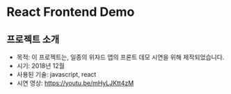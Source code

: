 # React Frontend Demo

## 프로젝트 소개
- 목적: 이 프로젝트는, 일종의 위자드 앱의 프론트 데모 시연을 위해 제작되었습니다.
- 시기: 2018년 12월 
- 사용된 기술: javascript, react
- 시연 영상: https://youtu.be/mHyLJKtt4zM

